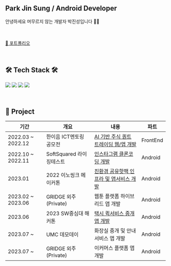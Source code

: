 
<h2>Park Jin Sung / Android Developer </h2>
안녕하세요 머무르지 않는 개발자 박진성입니다 🏃‍♂️

</br></br>
<a href="https://plashdof.notion.site/Android-Developer-4d53f3f1f2e34bd5aa040ec8fb66c82b?pvs=4">🏸 포트폴리오</a>

</br>

<h2><b>🛠 Tech Stack 🛠</b></h2>

<img src="https://img.shields.io/badge/Android-green?style=flat-square&logo=Android&logoColor=white"/></a>
<img src="https://img.shields.io/badge/Kotlin-F48E00?style=flat-square&logo=Kotlin&logoColor=white"/></a>
<img src="https://img.shields.io/badge/Python-blue?style=flat-square&logo=Python&logoColor=white"/></a>
<img src="https://img.shields.io/badge/git-F05032?style=flat-square&logo=git&logoColor=white"/></a>

</br>

<h2><b>📒 Project </b></h2>

|기간|개요|내용|파트|
|---|---|---|---|
|2022.03 ~ 2022.12|한이음 ICT멘토링 공모전|<a href="https://github.com/plashdof/stockProject_React_Native">AI 기반 주식 퀀트 트레이딩 웹/앱 개발</a>|FrontEnd|
|2022.10 ~ 2022.11|SoftSquared 라이징테스트|<a href="https://github.com/plashdof/Instaclone_kotlin">인스타그램 클론코딩 개발</a>|Android|
|2023.01|2022 이노씽크 메이커톤|<a href="https://github.com/plashdof/Chargeheat_kotlin">친환경 공유핫팩 인프라 및 앱서비스 개발</a>|Android|
|2023.02 ~ 2023.06|GRIDGE 외주(Private)|웹툰 플랫폼 하이브리드 앱 개발|Android|
|2023.06|2023 SW중심대 해커톤|<a href="https://github.com/plashdof/TAXX_Kotlin">택시 퀵서비스 중개 앱 개발</a> |Android|
|2023.07 ~ |UMC 데모데이|화장실 중개 및 안내 서비스 앱 개발|Android|
|2023.07 ~ |GRIDGE 외주(Private)|이커머스 플랫폼 앱 개발|Android|










